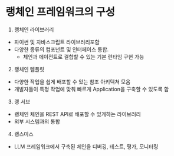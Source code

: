 # 랭체인 프레임워크의 구성


1. 랭체인 라이브러리

- 파이썬 및 자바스크립트 라이브러리포함
- 다양한 종류의 컴포넌트 및 인터페이스 통합.
    - 체인과 에이전트로 결합할 수 있는 기본 런타임 구현 가능

2. 랭체인 템플릿

- 다양한 작업을 쉽게 배포할 수 있는 참조 아키텍쳐 모음
- 개발자들이 특정 작업에 맞춰 빠르게 Application을 구축할 수 있도록 함

3. 랭 서브
- 랭체인 체인을 REST API로 배포할 수 있게하는 라이브러리
- 외부 시스템과의 통합

4. 랭스미스
- LLM 프레임워크에서 구축된 체인을 디버깅, 테스트, 평가, 모니터링



